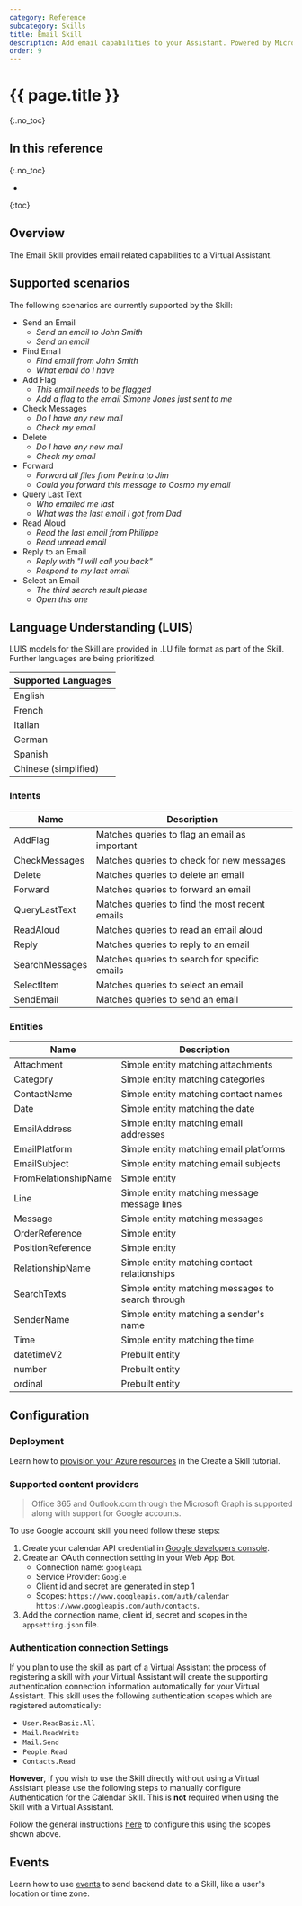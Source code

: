 ```yaml
---
category: Reference
subcategory: Skills
title: Email Skill
description: Add email capabilities to your Assistant. Powered by Microsoft Graph and Google.
order: 9
---
```


# {{ page.title }}
{:.no_toc}

## In this reference
{:.no_toc}

* 
{:toc}

## Overview
The Email Skill provides email related capabilities to a Virtual Assistant.

## Supported scenarios

The following scenarios are currently supported by the Skill:

- Send an Email
  - *Send an email to John Smith*
  - *Send an email*
- Find Email
  - *Find email from John Smith*
  - *What email do I have*
- Add Flag
  - *This email needs to be flagged*
  - *Add a flag to the email Simone Jones just sent to me*
- Check Messages
  - *Do I have any new mail*
  - *Check my email*
- Delete
  - *Do I have any new mail*
  - *Check my email*
- Forward
  - *Forward all files from Petrina to Jim*
  - *Could you forward this message to Cosmo my email*
- Query Last Text
  - *Who emailed me last*
  - *What was the last email I got from Dad*
- Read Aloud
  - *Read the last email from Philippe*
  - *Read unread email*
- Reply to an Email
  - *Reply with "I will call you back"*
  - *Respond to my last email*
- Select an Email
  - *The third search result please*
  - *Open this one*

## Language Understanding (LUIS)

LUIS models for the Skill are provided in .LU file format as part of the Skill. Further languages are being prioritized.

|Supported Languages|
|-|
|English|
|French|
|Italian|
|German|
|Spanish|
|Chinese (simplified)|

### Intents

|Name|Description|
|-|-|
|AddFlag| Matches queries to flag an email as important |
|CheckMessages| Matches queries to check for new messages |
|Delete| Matches queries to delete an email |
|Forward| Matches queries to forward an email |
|QueryLastText| Matches queries to find the most recent emails |
|ReadAloud| Matches queries to read an email aloud |
|Reply| Matches queries to reply to an email|
|SearchMessages| Matches queries to search for specific emails |
|SelectItem| Matches queries to select an email |
|SendEmail| Matches queries to send an email |

### Entities

|Name|Description|
|-|-|
|Attachment| Simple entity matching attachments|
|Category| Simple entity matching categories|
|ContactName| Simple entity matching contact names|
|Date| Simple entity matching the date|
|EmailAddress| Simple entity matching email addresses|
|EmailPlatform| Simple entity matching email platforms|
|EmailSubject| Simple entity matching email subjects|
|FromRelationshipName| Simple entity|
|Line| Simple entity matching message message lines|
|Message| Simple entity matching messages |
|OrderReference| Simple entity |
|PositionReference| Simple entity|
|RelationshipName| Simple entity matching contact relationships|
|SearchTexts| Simple entity matching messages to search through|
|SenderName| Simple entity matching a sender's name|
|Time| Simple entity matching the time|
|datetimeV2| Prebuilt entity|
|number| Prebuilt entity|
|ordinal| Prebuilt entity|

## Configuration
### Deployment
Learn how to [provision your Azure resources]({{site.baseurl}}/tutorials/csharp/create-skill/4_provision_your_azure_resources/) in the Create a Skill tutorial.

### Supported content providers
> Office 365 and Outlook.com through the Microsoft Graph is supported along with support for Google accounts.

To use Google account skill you need follow these steps:
1. Create your calendar API credential in [Google developers console](https://console.developers.google.com). 
2. Create an OAuth connection setting in your Web App Bot.
    - Connection name: `googleapi`
    - Service Provider: `Google`
    - Client id and secret are generated in step 1
    - Scopes: `https://www.googleapis.com/auth/calendar https://www.googleapis.com/auth/contacts`.
3. Add the connection name, client id, secret and scopes in the `appsetting.json` file.

### Authentication connection Settings
If you plan to use the skill as part of a Virtual Assistant the process of registering a skill with your Virtual Assistant will create the supporting authentication connection information automatically for your Virtual Assistant. This skill uses the following authentication scopes which are registered automatically:
- `User.ReadBasic.All`
- `Mail.ReadWrite`
- `Mail.Send`
- `People.Read`
- `Contacts.Read`

**However**, if you wish to use the Skill directly without using a Virtual Assistant please use the following steps to manually configure Authentication for the Calendar Skill. This is **not** required when using the Skill with a Virtual Assistant.

Follow the general instructions [here]({{site.baseurl}}/howto/skills/manualauthsteps) to configure this using the scopes shown above.

## Events
Learn how to use [events]({{site.baseurl}}/reference/virtual-assistant/events) to send backend data to a Skill, like a user's location or time zone.